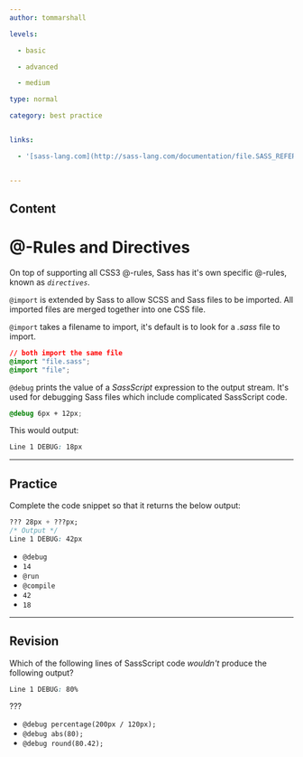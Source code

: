 ```yaml
---
author: tommarshall

levels:

  - basic

  - advanced

  - medium

type: normal

category: best practice


links:

  - '[sass-lang.com](http://sass-lang.com/documentation/file.SASS_REFERENCE.html#_5){website}'


---
```

## Content
# @-Rules and Directives

On top of supporting all CSS3 @-rules, Sass has it's own specific @-rules, known as *`directives`*.

`@import` is extended by Sass to allow SCSS and Sass files to be imported. All imported files are merged together into one CSS file. 

`@import` takes a filename to import, it's default is to look for a *.sass* file to import.
```CSS
// both import the same file
@import "file.sass";       
@import "file";
```
`@debug` prints the value of a *SassScript* expression to the output stream. It's used for debugging Sass files which include complicated SassScript code.
```CSS
@debug 6px + 12px;
```
This would output:
```CSS
Line 1 DEBUG: 18px
```

---
## Practice

Complete the code snippet so that it returns the below output:

```css
??? 28px + ???px; 
/* Output */
Line 1 DEBUG: 42px 
```

* `@debug` 
* `14` 
* `@run` 
* `@compile` 
* `42` 
* `18`

---
## Revision

Which of the following lines of SassScript code *wouldn't* produce the following output?
``` css
Line 1 DEBUG: 80%
```
???

* `@debug percentage(200px / 120px);`
* `@debug abs(80);`
* `@debug round(80.42);`

